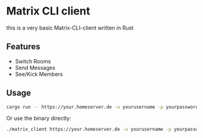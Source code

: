 # Matrix CLI client

this is a very basic Matrix-CLI-client written in Rust

## Features
* Switch Rooms
* Send Messages
* See/Kick Members

## Usage
```bash
cargo run -- https://your.homeserver.de -u yourusername -p yourpassword
```
Or use the binary directly:
```bash
./matrix_client https://your.homeserver.de -u yourusername -p yourpassword
```